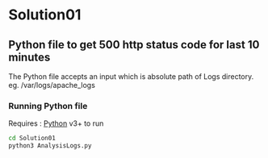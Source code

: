 # Solution01
## Python file to get 500 http status code for last 10 minutes

The Python file accepts an input which is absolute path of Logs directory.
eg. /var/logs/apache_logs

### Running Python file 

Requires : [Python](https://www.python.org/downloads/) v3+ to run

```sh
cd Solution01
python3 AnalysisLogs.py
```

